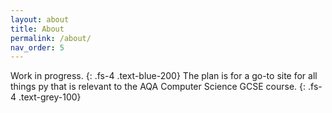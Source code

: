 ```yaml
---
layout: about
title: About
permalink: /about/
nav_order: 5
---
```


Work in progress.
{: .fs-4 .text-blue-200}
The plan is for a go-to site for all things py that is relevant to the AQA Computer Science GCSE course.
{: .fs-4 .text-grey-100}
